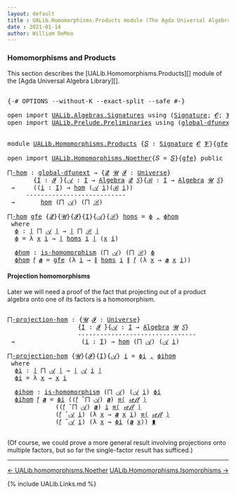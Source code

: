 ```yaml
---
layout: default
title : UALib.Homomorphisms.Products module (The Agda Universal Algebra Library)
date : 2021-01-14
author: William DeMeo
---
```


### <a id="homomorphisms-and-products">Homomorphisms and Products</a>

This section describes the [UALib.Homomorphisms.Products][] module of the [Agda Universal Algebra Library][].

<pre class="Agda">

<a id="343" class="Symbol">{-#</a> <a id="347" class="Keyword">OPTIONS</a> <a id="355" class="Pragma">--without-K</a> <a id="367" class="Pragma">--exact-split</a> <a id="381" class="Pragma">--safe</a> <a id="388" class="Symbol">#-}</a>

<a id="393" class="Keyword">open</a> <a id="398" class="Keyword">import</a> <a id="405" href="UALib.Algebras.Signatures.html" class="Module">UALib.Algebras.Signatures</a> <a id="431" class="Keyword">using</a> <a id="437" class="Symbol">(</a><a id="438" href="UALib.Algebras.Signatures.html#1452" class="Function">Signature</a><a id="447" class="Symbol">;</a> <a id="449" href="universes.html#613" class="Generalizable">𝓞</a><a id="450" class="Symbol">;</a> <a id="452" href="universes.html#617" class="Generalizable">𝓥</a><a id="453" class="Symbol">)</a>
<a id="455" class="Keyword">open</a> <a id="460" class="Keyword">import</a> <a id="467" href="UALib.Prelude.Preliminaries.html" class="Module">UALib.Prelude.Preliminaries</a> <a id="495" class="Keyword">using</a> <a id="501" class="Symbol">(</a><a id="502" href="MGS-Subsingleton-Theorems.html#3468" class="Function">global-dfunext</a><a id="516" class="Symbol">)</a>


<a id="520" class="Keyword">module</a> <a id="527" href="UALib.Homomorphisms.Products.html" class="Module">UALib.Homomorphisms.Products</a> <a id="556" class="Symbol">{</a><a id="557" href="UALib.Homomorphisms.Products.html#557" class="Bound">𝑆</a> <a id="559" class="Symbol">:</a> <a id="561" href="UALib.Algebras.Signatures.html#1452" class="Function">Signature</a> <a id="571" href="universes.html#613" class="Generalizable">𝓞</a> <a id="573" href="universes.html#617" class="Generalizable">𝓥</a><a id="574" class="Symbol">}{</a><a id="576" href="UALib.Homomorphisms.Products.html#576" class="Bound">gfe</a> <a id="580" class="Symbol">:</a> <a id="582" href="MGS-Subsingleton-Theorems.html#3468" class="Function">global-dfunext</a><a id="596" class="Symbol">}</a> <a id="598" class="Keyword">where</a>

<a id="605" class="Keyword">open</a> <a id="610" class="Keyword">import</a> <a id="617" href="UALib.Homomorphisms.Noether.html" class="Module">UALib.Homomorphisms.Noether</a><a id="644" class="Symbol">{</a><a id="645" class="Argument">𝑆</a> <a id="647" class="Symbol">=</a> <a id="649" href="UALib.Homomorphisms.Products.html#557" class="Bound">𝑆</a><a id="650" class="Symbol">}{</a><a id="652" href="UALib.Homomorphisms.Products.html#576" class="Bound">gfe</a><a id="655" class="Symbol">}</a> <a id="657" class="Keyword">public</a>

<a id="⨅-hom"></a><a id="665" href="UALib.Homomorphisms.Products.html#665" class="Function">⨅-hom</a> <a id="671" class="Symbol">:</a> <a id="673" href="MGS-Subsingleton-Theorems.html#3468" class="Function">global-dfunext</a> <a id="688" class="Symbol">→</a> <a id="690" class="Symbol">{</a><a id="691" href="UALib.Homomorphisms.Products.html#691" class="Bound">𝓠</a> <a id="693" href="UALib.Homomorphisms.Products.html#693" class="Bound">𝓤</a> <a id="695" href="UALib.Homomorphisms.Products.html#695" class="Bound">𝓘</a> <a id="697" class="Symbol">:</a> <a id="699" href="universes.html#551" class="Function">Universe</a><a id="707" class="Symbol">}</a>
       <a id="716" class="Symbol">{</a><a id="717" href="UALib.Homomorphisms.Products.html#717" class="Bound">I</a> <a id="719" class="Symbol">:</a> <a id="721" href="UALib.Homomorphisms.Products.html#695" class="Bound">𝓘</a> <a id="723" href="universes.html#758" class="Function Operator">̇</a><a id="724" class="Symbol">}{</a><a id="726" href="UALib.Homomorphisms.Products.html#726" class="Bound">𝒜</a> <a id="728" class="Symbol">:</a> <a id="730" href="UALib.Homomorphisms.Products.html#717" class="Bound">I</a> <a id="732" class="Symbol">→</a> <a id="734" href="UALib.Algebras.Algebras.html#811" class="Function">Algebra</a> <a id="742" href="UALib.Homomorphisms.Products.html#691" class="Bound">𝓠</a> <a id="744" href="UALib.Homomorphisms.Products.html#557" class="Bound">𝑆</a><a id="745" class="Symbol">}{</a><a id="747" href="UALib.Homomorphisms.Products.html#747" class="Bound">ℬ</a> <a id="749" class="Symbol">:</a> <a id="751" href="UALib.Homomorphisms.Products.html#717" class="Bound">I</a> <a id="753" class="Symbol">→</a> <a id="755" href="UALib.Algebras.Algebras.html#811" class="Function">Algebra</a> <a id="763" href="UALib.Homomorphisms.Products.html#693" class="Bound">𝓤</a> <a id="765" href="UALib.Homomorphisms.Products.html#557" class="Bound">𝑆</a><a id="766" class="Symbol">}</a>
 <a id="769" class="Symbol">→</a>     <a id="775" class="Symbol">((</a><a id="777" href="UALib.Homomorphisms.Products.html#777" class="Bound">i</a> <a id="779" class="Symbol">:</a> <a id="781" href="UALib.Homomorphisms.Products.html#717" class="Bound">I</a><a id="782" class="Symbol">)</a> <a id="784" class="Symbol">→</a> <a id="786" href="UALib.Homomorphisms.Basic.html#2281" class="Function">hom</a> <a id="790" class="Symbol">(</a><a id="791" href="UALib.Homomorphisms.Products.html#726" class="Bound">𝒜</a> <a id="793" href="UALib.Homomorphisms.Products.html#777" class="Bound">i</a><a id="794" class="Symbol">)(</a><a id="796" href="UALib.Homomorphisms.Products.html#747" class="Bound">ℬ</a> <a id="798" href="UALib.Homomorphisms.Products.html#777" class="Bound">i</a><a id="799" class="Symbol">))</a>
     <a id="807" class="Comment">---------------------------</a>
 <a id="836" class="Symbol">→</a>       <a id="844" href="UALib.Homomorphisms.Basic.html#2281" class="Function">hom</a> <a id="848" class="Symbol">(</a><a id="849" href="UALib.Algebras.Products.html#678" class="Function">⨅</a> <a id="851" href="UALib.Homomorphisms.Products.html#726" class="Bound">𝒜</a><a id="852" class="Symbol">)</a> <a id="854" class="Symbol">(</a><a id="855" href="UALib.Algebras.Products.html#678" class="Function">⨅</a> <a id="857" href="UALib.Homomorphisms.Products.html#747" class="Bound">ℬ</a><a id="858" class="Symbol">)</a>

<a id="861" href="UALib.Homomorphisms.Products.html#665" class="Function">⨅-hom</a> <a id="867" href="UALib.Homomorphisms.Products.html#867" class="Bound">gfe</a> <a id="871" class="Symbol">{</a><a id="872" href="UALib.Homomorphisms.Products.html#872" class="Bound">𝓠</a><a id="873" class="Symbol">}{</a><a id="875" href="UALib.Homomorphisms.Products.html#875" class="Bound">𝓤</a><a id="876" class="Symbol">}{</a><a id="878" href="UALib.Homomorphisms.Products.html#878" class="Bound">𝓘</a><a id="879" class="Symbol">}{</a><a id="881" href="UALib.Homomorphisms.Products.html#881" class="Bound">I</a><a id="882" class="Symbol">}{</a><a id="884" href="UALib.Homomorphisms.Products.html#884" class="Bound">𝒜</a><a id="885" class="Symbol">}{</a><a id="887" href="UALib.Homomorphisms.Products.html#887" class="Bound">ℬ</a><a id="888" class="Symbol">}</a> <a id="890" href="UALib.Homomorphisms.Products.html#890" class="Bound">homs</a> <a id="895" class="Symbol">=</a> <a id="897" href="UALib.Homomorphisms.Products.html#915" class="Function">ϕ</a> <a id="899" href="MGS-MLTT.html#2929" class="InductiveConstructor Operator">,</a> <a id="901" href="UALib.Homomorphisms.Products.html#971" class="Function">ϕhom</a>
 <a id="907" class="Keyword">where</a>
  <a id="915" href="UALib.Homomorphisms.Products.html#915" class="Function">ϕ</a> <a id="917" class="Symbol">:</a> <a id="919" href="UALib.Prelude.Preliminaries.html#10371" class="Function Operator">∣</a> <a id="921" href="UALib.Algebras.Products.html#678" class="Function">⨅</a> <a id="923" href="UALib.Homomorphisms.Products.html#884" class="Bound">𝒜</a> <a id="925" href="UALib.Prelude.Preliminaries.html#10371" class="Function Operator">∣</a> <a id="927" class="Symbol">→</a> <a id="929" href="UALib.Prelude.Preliminaries.html#10371" class="Function Operator">∣</a> <a id="931" href="UALib.Algebras.Products.html#678" class="Function">⨅</a> <a id="933" href="UALib.Homomorphisms.Products.html#887" class="Bound">ℬ</a> <a id="935" href="UALib.Prelude.Preliminaries.html#10371" class="Function Operator">∣</a>
  <a id="939" href="UALib.Homomorphisms.Products.html#915" class="Function">ϕ</a> <a id="941" class="Symbol">=</a> <a id="943" class="Symbol">λ</a> <a id="945" href="UALib.Homomorphisms.Products.html#945" class="Bound">x</a> <a id="947" href="UALib.Homomorphisms.Products.html#947" class="Bound">i</a> <a id="949" class="Symbol">→</a> <a id="951" href="UALib.Prelude.Preliminaries.html#10371" class="Function Operator">∣</a> <a id="953" href="UALib.Homomorphisms.Products.html#890" class="Bound">homs</a> <a id="958" href="UALib.Homomorphisms.Products.html#947" class="Bound">i</a> <a id="960" href="UALib.Prelude.Preliminaries.html#10371" class="Function Operator">∣</a> <a id="962" class="Symbol">(</a><a id="963" href="UALib.Homomorphisms.Products.html#945" class="Bound">x</a> <a id="965" href="UALib.Homomorphisms.Products.html#947" class="Bound">i</a><a id="966" class="Symbol">)</a>

  <a id="971" href="UALib.Homomorphisms.Products.html#971" class="Function">ϕhom</a> <a id="976" class="Symbol">:</a> <a id="978" href="UALib.Homomorphisms.Basic.html#2093" class="Function">is-homomorphism</a> <a id="994" class="Symbol">(</a><a id="995" href="UALib.Algebras.Products.html#678" class="Function">⨅</a> <a id="997" href="UALib.Homomorphisms.Products.html#884" class="Bound">𝒜</a><a id="998" class="Symbol">)</a> <a id="1000" class="Symbol">(</a><a id="1001" href="UALib.Algebras.Products.html#678" class="Function">⨅</a> <a id="1003" href="UALib.Homomorphisms.Products.html#887" class="Bound">ℬ</a><a id="1004" class="Symbol">)</a> <a id="1006" href="UALib.Homomorphisms.Products.html#915" class="Function">ϕ</a>
  <a id="1010" href="UALib.Homomorphisms.Products.html#971" class="Function">ϕhom</a> <a id="1015" href="UALib.Homomorphisms.Products.html#1015" class="Bound">𝑓</a> <a id="1017" href="UALib.Homomorphisms.Products.html#1017" class="Bound">𝒂</a> <a id="1019" class="Symbol">=</a> <a id="1021" href="UALib.Homomorphisms.Products.html#867" class="Bound">gfe</a> <a id="1025" class="Symbol">(λ</a> <a id="1028" href="UALib.Homomorphisms.Products.html#1028" class="Bound">i</a> <a id="1030" class="Symbol">→</a> <a id="1032" href="UALib.Prelude.Preliminaries.html#10452" class="Function Operator">∥</a> <a id="1034" href="UALib.Homomorphisms.Products.html#890" class="Bound">homs</a> <a id="1039" href="UALib.Homomorphisms.Products.html#1028" class="Bound">i</a> <a id="1041" href="UALib.Prelude.Preliminaries.html#10452" class="Function Operator">∥</a> <a id="1043" href="UALib.Homomorphisms.Products.html#1015" class="Bound">𝑓</a> <a id="1045" class="Symbol">(λ</a> <a id="1048" href="UALib.Homomorphisms.Products.html#1048" class="Bound">x</a> <a id="1050" class="Symbol">→</a> <a id="1052" href="UALib.Homomorphisms.Products.html#1017" class="Bound">𝒂</a> <a id="1054" href="UALib.Homomorphisms.Products.html#1048" class="Bound">x</a> <a id="1056" href="UALib.Homomorphisms.Products.html#1028" class="Bound">i</a><a id="1057" class="Symbol">))</a>
</pre>

#### Projection homomorphisms

Later we will need a proof of the fact that projecting out of a product algebra onto one of its factors is a homomorphism.

<pre class="Agda">

<a id="⨅-projection-hom"></a><a id="1241" href="UALib.Homomorphisms.Products.html#1241" class="Function">⨅-projection-hom</a> <a id="1258" class="Symbol">:</a> <a id="1260" class="Symbol">{</a><a id="1261" href="UALib.Homomorphisms.Products.html#1261" class="Bound">𝓤</a> <a id="1263" href="UALib.Homomorphisms.Products.html#1263" class="Bound">𝓘</a> <a id="1265" class="Symbol">:</a> <a id="1267" href="universes.html#551" class="Function">Universe</a><a id="1275" class="Symbol">}</a>
                   <a id="1296" class="Symbol">{</a><a id="1297" href="UALib.Homomorphisms.Products.html#1297" class="Bound">I</a> <a id="1299" class="Symbol">:</a> <a id="1301" href="UALib.Homomorphisms.Products.html#1263" class="Bound">𝓘</a> <a id="1303" href="universes.html#758" class="Function Operator">̇</a><a id="1304" class="Symbol">}{</a><a id="1306" href="UALib.Homomorphisms.Products.html#1306" class="Bound">𝒜</a> <a id="1308" class="Symbol">:</a> <a id="1310" href="UALib.Homomorphisms.Products.html#1297" class="Bound">I</a> <a id="1312" class="Symbol">→</a> <a id="1314" href="UALib.Algebras.Algebras.html#811" class="Function">Algebra</a> <a id="1322" href="UALib.Homomorphisms.Products.html#1261" class="Bound">𝓤</a> <a id="1324" href="UALib.Homomorphisms.Products.html#557" class="Bound">𝑆</a><a id="1325" class="Symbol">}</a>
                   <a id="1346" class="Comment">--------------------------------</a>
 <a id="1380" class="Symbol">→</a>                  <a id="1399" class="Symbol">(</a><a id="1400" href="UALib.Homomorphisms.Products.html#1400" class="Bound">i</a> <a id="1402" class="Symbol">:</a> <a id="1404" href="UALib.Homomorphisms.Products.html#1297" class="Bound">I</a><a id="1405" class="Symbol">)</a> <a id="1407" class="Symbol">→</a> <a id="1409" href="UALib.Homomorphisms.Basic.html#2281" class="Function">hom</a> <a id="1413" class="Symbol">(</a><a id="1414" href="UALib.Algebras.Products.html#678" class="Function">⨅</a> <a id="1416" href="UALib.Homomorphisms.Products.html#1306" class="Bound">𝒜</a><a id="1417" class="Symbol">)</a> <a id="1419" class="Symbol">(</a><a id="1420" href="UALib.Homomorphisms.Products.html#1306" class="Bound">𝒜</a> <a id="1422" href="UALib.Homomorphisms.Products.html#1400" class="Bound">i</a><a id="1423" class="Symbol">)</a>

<a id="1426" href="UALib.Homomorphisms.Products.html#1241" class="Function">⨅-projection-hom</a> <a id="1443" class="Symbol">{</a><a id="1444" href="UALib.Homomorphisms.Products.html#1444" class="Bound">𝓤</a><a id="1445" class="Symbol">}{</a><a id="1447" href="UALib.Homomorphisms.Products.html#1447" class="Bound">𝓘</a><a id="1448" class="Symbol">}{</a><a id="1450" href="UALib.Homomorphisms.Products.html#1450" class="Bound">I</a><a id="1451" class="Symbol">}{</a><a id="1453" href="UALib.Homomorphisms.Products.html#1453" class="Bound">𝒜</a><a id="1454" class="Symbol">}</a> <a id="1456" href="UALib.Homomorphisms.Products.html#1456" class="Bound">i</a> <a id="1458" class="Symbol">=</a> <a id="1460" href="UALib.Homomorphisms.Products.html#1480" class="Function">ϕi</a> <a id="1463" href="MGS-MLTT.html#2929" class="InductiveConstructor Operator">,</a> <a id="1465" href="UALib.Homomorphisms.Products.html#1523" class="Function">ϕihom</a>
 <a id="1472" class="Keyword">where</a>
  <a id="1480" href="UALib.Homomorphisms.Products.html#1480" class="Function">ϕi</a> <a id="1483" class="Symbol">:</a> <a id="1485" href="UALib.Prelude.Preliminaries.html#10371" class="Function Operator">∣</a> <a id="1487" href="UALib.Algebras.Products.html#678" class="Function">⨅</a> <a id="1489" href="UALib.Homomorphisms.Products.html#1453" class="Bound">𝒜</a> <a id="1491" href="UALib.Prelude.Preliminaries.html#10371" class="Function Operator">∣</a> <a id="1493" class="Symbol">→</a> <a id="1495" href="UALib.Prelude.Preliminaries.html#10371" class="Function Operator">∣</a> <a id="1497" href="UALib.Homomorphisms.Products.html#1453" class="Bound">𝒜</a> <a id="1499" href="UALib.Homomorphisms.Products.html#1456" class="Bound">i</a> <a id="1501" href="UALib.Prelude.Preliminaries.html#10371" class="Function Operator">∣</a>
  <a id="1505" href="UALib.Homomorphisms.Products.html#1480" class="Function">ϕi</a> <a id="1508" class="Symbol">=</a> <a id="1510" class="Symbol">λ</a> <a id="1512" href="UALib.Homomorphisms.Products.html#1512" class="Bound">x</a> <a id="1514" class="Symbol">→</a> <a id="1516" href="UALib.Homomorphisms.Products.html#1512" class="Bound">x</a> <a id="1518" href="UALib.Homomorphisms.Products.html#1456" class="Bound">i</a>

  <a id="1523" href="UALib.Homomorphisms.Products.html#1523" class="Function">ϕihom</a> <a id="1529" class="Symbol">:</a> <a id="1531" href="UALib.Homomorphisms.Basic.html#2093" class="Function">is-homomorphism</a> <a id="1547" class="Symbol">(</a><a id="1548" href="UALib.Algebras.Products.html#678" class="Function">⨅</a> <a id="1550" href="UALib.Homomorphisms.Products.html#1453" class="Bound">𝒜</a><a id="1551" class="Symbol">)</a> <a id="1553" class="Symbol">(</a><a id="1554" href="UALib.Homomorphisms.Products.html#1453" class="Bound">𝒜</a> <a id="1556" href="UALib.Homomorphisms.Products.html#1456" class="Bound">i</a><a id="1557" class="Symbol">)</a> <a id="1559" href="UALib.Homomorphisms.Products.html#1480" class="Function">ϕi</a>
  <a id="1564" href="UALib.Homomorphisms.Products.html#1523" class="Function">ϕihom</a> <a id="1570" href="UALib.Homomorphisms.Products.html#1570" class="Bound">𝑓</a> <a id="1572" href="UALib.Homomorphisms.Products.html#1572" class="Bound">𝒂</a> <a id="1574" class="Symbol">=</a> <a id="1576" href="UALib.Homomorphisms.Products.html#1480" class="Function">ϕi</a> <a id="1579" class="Symbol">((</a><a id="1581" href="UALib.Homomorphisms.Products.html#1570" class="Bound">𝑓</a> <a id="1583" href="UALib.Algebras.Algebras.html#3426" class="Function Operator">̂</a> <a id="1585" href="UALib.Algebras.Products.html#678" class="Function">⨅</a> <a id="1587" href="UALib.Homomorphisms.Products.html#1453" class="Bound">𝒜</a><a id="1588" class="Symbol">)</a> <a id="1590" href="UALib.Homomorphisms.Products.html#1572" class="Bound">𝒂</a><a id="1591" class="Symbol">)</a> <a id="1593" href="MGS-MLTT.html#5997" class="Function Operator">≡⟨</a> <a id="1596" href="MGS-MLTT.html#4221" class="InductiveConstructor">𝓇ℯ𝒻𝓁</a> <a id="1601" href="MGS-MLTT.html#5997" class="Function Operator">⟩</a>
             <a id="1616" class="Symbol">((</a><a id="1618" href="UALib.Homomorphisms.Products.html#1570" class="Bound">𝑓</a> <a id="1620" href="UALib.Algebras.Algebras.html#3426" class="Function Operator">̂</a> <a id="1622" href="UALib.Algebras.Products.html#678" class="Function">⨅</a> <a id="1624" href="UALib.Homomorphisms.Products.html#1453" class="Bound">𝒜</a><a id="1625" class="Symbol">)</a> <a id="1627" href="UALib.Homomorphisms.Products.html#1572" class="Bound">𝒂</a><a id="1628" class="Symbol">)</a> <a id="1630" href="UALib.Homomorphisms.Products.html#1456" class="Bound">i</a> <a id="1632" href="MGS-MLTT.html#5997" class="Function Operator">≡⟨</a> <a id="1635" href="MGS-MLTT.html#4221" class="InductiveConstructor">𝓇ℯ𝒻𝓁</a> <a id="1640" href="MGS-MLTT.html#5997" class="Function Operator">⟩</a>
             <a id="1655" class="Symbol">(</a><a id="1656" href="UALib.Homomorphisms.Products.html#1570" class="Bound">𝑓</a> <a id="1658" href="UALib.Algebras.Algebras.html#3426" class="Function Operator">̂</a> <a id="1660" href="UALib.Homomorphisms.Products.html#1453" class="Bound">𝒜</a> <a id="1662" href="UALib.Homomorphisms.Products.html#1456" class="Bound">i</a><a id="1663" class="Symbol">)</a> <a id="1665" class="Symbol">(λ</a> <a id="1668" href="UALib.Homomorphisms.Products.html#1668" class="Bound">x</a> <a id="1670" class="Symbol">→</a> <a id="1672" href="UALib.Homomorphisms.Products.html#1572" class="Bound">𝒂</a> <a id="1674" href="UALib.Homomorphisms.Products.html#1668" class="Bound">x</a> <a id="1676" href="UALib.Homomorphisms.Products.html#1456" class="Bound">i</a><a id="1677" class="Symbol">)</a> <a id="1679" href="MGS-MLTT.html#5997" class="Function Operator">≡⟨</a> <a id="1682" href="MGS-MLTT.html#4221" class="InductiveConstructor">𝓇ℯ𝒻𝓁</a> <a id="1687" href="MGS-MLTT.html#5997" class="Function Operator">⟩</a>
             <a id="1702" class="Symbol">(</a><a id="1703" href="UALib.Homomorphisms.Products.html#1570" class="Bound">𝑓</a> <a id="1705" href="UALib.Algebras.Algebras.html#3426" class="Function Operator">̂</a> <a id="1707" href="UALib.Homomorphisms.Products.html#1453" class="Bound">𝒜</a> <a id="1709" href="UALib.Homomorphisms.Products.html#1456" class="Bound">i</a><a id="1710" class="Symbol">)</a> <a id="1712" class="Symbol">(λ</a> <a id="1715" href="UALib.Homomorphisms.Products.html#1715" class="Bound">x</a> <a id="1717" class="Symbol">→</a> <a id="1719" href="UALib.Homomorphisms.Products.html#1480" class="Function">ϕi</a> <a id="1722" class="Symbol">(</a><a id="1723" href="UALib.Homomorphisms.Products.html#1572" class="Bound">𝒂</a> <a id="1725" href="UALib.Homomorphisms.Products.html#1715" class="Bound">x</a><a id="1726" class="Symbol">))</a> <a id="1729" href="MGS-MLTT.html#6079" class="Function Operator">∎</a>

</pre>

(Of course, we could prove a more general result involving projections onto multiple factors, but so far the single-factor result has sufficed.)

--------------------------------------

[← UALib.homomorphisms.Noether](UALib.Homomorphisms.Noether.html)
<span style="float:right;">[UALib.Homomorphisms.Isomorphisms →](UALib.Homomorphisms.Isomorphisms.html)</span>

{% include UALib.Links.md %}
